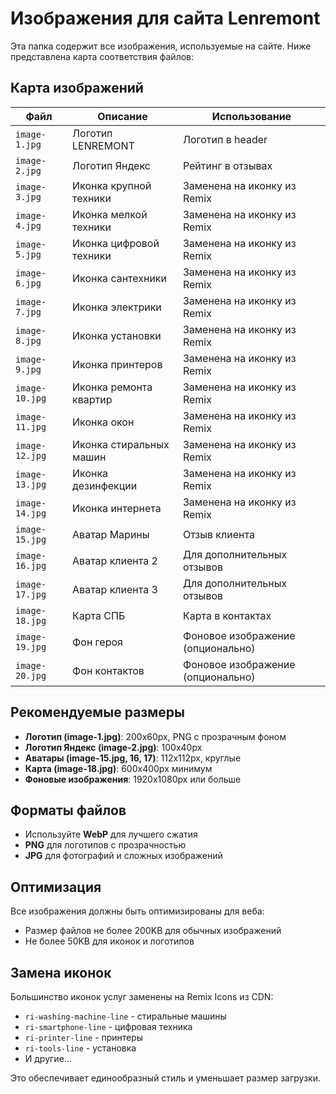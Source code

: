 # Изображения для сайта Lenremont

Эта папка содержит все изображения, используемые на сайте. Ниже представлена карта соответствия файлов:

## Карта изображений

| Файл | Описание | Использование |
|------|----------|---------------|
| `image-1.jpg` | Логотип LENREMONT | Логотип в header |
| `image-2.jpg` | Логотип Яндекс | Рейтинг в отзывах |
| `image-3.jpg` | Иконка крупной техники | Заменена на иконку из Remix |
| `image-4.jpg` | Иконка мелкой техники | Заменена на иконку из Remix |
| `image-5.jpg` | Иконка цифровой техники | Заменена на иконку из Remix |
| `image-6.jpg` | Иконка сантехники | Заменена на иконку из Remix |
| `image-7.jpg` | Иконка электрики | Заменена на иконку из Remix |
| `image-8.jpg` | Иконка установки | Заменена на иконку из Remix |
| `image-9.jpg` | Иконка принтеров | Заменена на иконку из Remix |
| `image-10.jpg` | Иконка ремонта квартир | Заменена на иконку из Remix |
| `image-11.jpg` | Иконка окон | Заменена на иконку из Remix |
| `image-12.jpg` | Иконка стиральных машин | Заменена на иконку из Remix |
| `image-13.jpg` | Иконка дезинфекции | Заменена на иконку из Remix |
| `image-14.jpg` | Иконка интернета | Заменена на иконку из Remix |
| `image-15.jpg` | Аватар Марины | Отзыв клиента |
| `image-16.jpg` | Аватар клиента 2 | Для дополнительных отзывов |
| `image-17.jpg` | Аватар клиента 3 | Для дополнительных отзывов |
| `image-18.jpg` | Карта СПБ | Карта в контактах |
| `image-19.jpg` | Фон героя | Фоновое изображение (опционально) |
| `image-20.jpg` | Фон контактов | Фоновое изображение (опционально) |

## Рекомендуемые размеры

- **Логотип (image-1.jpg)**: 200x60px, PNG с прозрачным фоном
- **Логотип Яндекс (image-2.jpg)**: 100x40px
- **Аватары (image-15.jpg, 16, 17)**: 112x112px, круглые
- **Карта (image-18.jpg)**: 600x400px минимум
- **Фоновые изображения**: 1920x1080px или больше

## Форматы файлов

- Используйте **WebP** для лучшего сжатия
- **PNG** для логотипов с прозрачностью
- **JPG** для фотографий и сложных изображений

## Оптимизация

Все изображения должны быть оптимизированы для веба:
- Размер файлов не более 200KB для обычных изображений
- Не более 50KB для иконок и логотипов

## Замена иконок

Большинство иконок услуг заменены на Remix Icons из CDN:
- `ri-washing-machine-line` - стиральные машины
- `ri-smartphone-line` - цифровая техника
- `ri-printer-line` - принтеры
- `ri-tools-line` - установка
- И другие...

Это обеспечивает единообразный стиль и уменьшает размер загрузки.